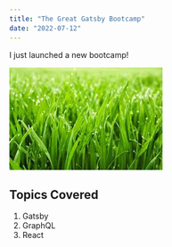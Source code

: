 ```yaml
---
title: "The Great Gatsby Bootcamp"
date: "2022-07-12"
---
```


I just launched a new bootcamp!

![Grass](./grass.jpg)

## Topics Covered

1. Gatsby
2. GraphQL
3. React